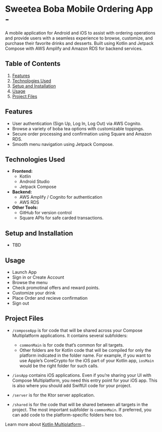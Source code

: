 # Sweetea Boba Mobile Ordering App -

A mobile application for Android and iOS to assist with ordering operations and provide users with a seamless experience to browse, customize,
and purchase their favorite drinks and desserts. Built using Kotlin and Jetpack Compose with AWS Amplify and Amazon RDS for backend services.

## Table of Contents
1. [Features](#features)
2. [Technologies Used](#technologies-used)
3. [Setup and Installation](#setup-and-installation)
4. [Usage](#usage)
5. [Project Files](#project-files)



## Features
- User authentication (Sign Up, Log In, Log Out) via AWS Cognito.
- Browse a variety of boba tea options with customizable toppings.
- Secure order processing and confirmation using Square and Amazon RDS.
- Smooth menu navigation using Jetpack Compose.

## Technologies Used
- **Frontend:**
  - Kotlin
  - Android Studio
  - Jetpack Compose
- **Backend:**
  - AWS Amplify / Cognito for authentication
  - AWS RDS
- **Other Tools:**
  - GitHub for version control
  - Square APIs for safe carded transactions.
 
## Setup and Installation
  - TBD

## Usage
  - Launch App
  - Sign in or Create Account
  - Browse the menu
  - Check promotinal offers and reward points.
  - Customize your drink
  - Place Order and recieve confirmation
  - Sign out

## Project Files
  * `/composeApp` is for code that will be shared across your Compose Multiplatform applications.
  It contains several subfolders:
    - `commonMain` is for code that’s common for all targets.
    - Other folders are for Kotlin code that will be compiled for only the platform indicated in the folder name.
      For example, if you want to use Apple’s CoreCrypto for the iOS part of your Kotlin app,
      `iosMain` would be the right folder for such calls.

  * `/iosApp` contains iOS applications. Even if you’re sharing your UI with Compose Multiplatform, 
  you need this entry point for your iOS app. This is also where you should add SwiftUI code for your project.

  * `/server` is for the Ktor server application.

  * `/shared` is for the code that will be shared between all targets in the project.
  The most important subfolder is `commonMain`. If preferred, you can add code to the platform-specific folders here too.


Learn more about [Kotlin Multiplatform](https://www.jetbrains.com/help/kotlin-multiplatform-dev/get-started.html)…
